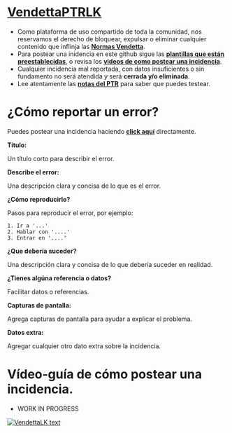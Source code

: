 # [**VendettaPTRLK**](https://www.vendettawow.com/forums.php?do=view&idthread=1542)

- Como plataforma de uso compartido de toda la comunidad, nos reservamos el derecho de bloquear, expulsar o eliminar cualquier contenido que inflinja las [**Normas Vendetta**](https://www.vendettawow.com/forums.php?do=view&idthread=897).
- Para postear una inidencia en este github sigue las [**plantillas que están preestablecidas**](https://github.com/MeluS/VendettaPTRLK#c%C3%B3mo-reportar-un-error), o revisa los [**videos de como postear una incidencia**](https://github.com/MeluS/VendettaPTRLK#v%C3%ADdeo-gu%C3%ADa-de-c%C3%B3mo-postear-una-incidencia).
- Cualquier incidencia mal reportada, con datos insuficientes o sin fundamento no será atendida y será **cerrada y/o eliminada**.
- Lee atentamente las [**notas del PTR**](http://ptr.vendettawow.com/) para saber que puedes testear.

# ¿Cómo reportar un error?
Puedes postear una incidencia haciendo [**click aquí**](https://github.com/MeluS/VendettaPTRLK/issues/new) directamente.

**Título:**

Un título corto para describir el error.
 
**Describe el error:**

Una descripción clara y concisa de lo que es el error.

**¿Cómo reproducirlo?**

Pasos para reproducir el error, por ejemplo:
```
1. Ir a '...'
2. Hablar con '....'
3. Entrar en '....'
```
**¿Que debería suceder?**

Una descripción clara y concisa de lo que debería suceder en realidad.

**¿Tienes algúna referencia o datos?**

Facilitar datos o referencias.

**Capturas de pantalla:**

Agrega capturas de pantalla para ayudar a explicar el problema.

**Datos extra:**

Agregar cualquier otro dato extra sobre la incidencia.

# Vídeo-guía de cómo postear una incidencia.
- WORK IN PROGRESS



[![VendettaLK text](http://ptr.vendettawow.com/images/asedio.png)](http://ptr.vendettawow.com/)
